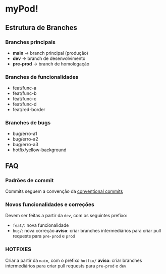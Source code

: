 # myPod!

## Estrutura de Branches

### Branches principais

* **main** &rarr; branch principal (produção)
* **dev** &rarr; branch de desenvolvimento
* **pre-prod** &rarr; branch de homologação

### Branches de funcionalidades
* feat/func-a
* feat/func-b
* feat/func-c
* feat/func-d
* feat/red-border

### Branches de bugs
* bug/erro-a1
* bug/erro-a2
* bug/erro-a3
* hotfix/yellow-background

## FAQ

### Padrões de commit

Commits seguem a convenção da [conventional commits](https://www.conventionalcommits.org/en/v1.0.0/)

### Novos funcionalidades e correções

Devem ser feitas a partir da `dev`, com os seguintes prefixo:
* `feat/`: nova funcionalidade
* `bug/`: nova correção
**aviso**: criar branches intermediários para criar pull requests para `pre-prod` e `prod`

### HOTFIXES

Criar a partir da `main`, com o prefixo `hotfix/`
**aviso**: criar branches intermediários para criar pull requests para `pre-prod` e `dev`
